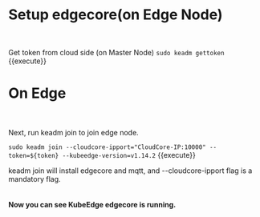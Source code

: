 # Setup edgecore(on Edge Node)
<br>

Get token from cloud side (on Master Node)
`sudo keadm gettoken` {{execute}}

# On Edge 
<br>
<br>
Next, run keadm join to join edge node.

`sudo keadm join --cloudcore-ipport="CloudCore-IP:10000" --token=${token} --kubeedge-version=v1.14.2` {{execute}}

keadm join will install edgecore and mqtt, and --cloudcore-ipport flag is a mandatory flag.   
<br> 
<br>
**Now you can see KubeEdge edgecore is running.**